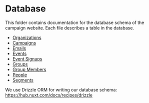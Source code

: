 # Database

This folder contains documentation for the database schema of the campaign website. Each file describes a table in the database.

- [Organizations](./organizations.md)
- [Campaigns](./campaigns.md)
- [Emails](./emails.md)
- [Events](./events.md)
- [Event Signups](./event-signups.md)
- [Groups](./groups.md)
- [Group Members](./group-members.md)
- [People](./people.md)
- [Segments](./segments.md)

We use Drizzle ORM for writing our database schema: https://hub.nuxt.com/docs/recipes/drizzle
